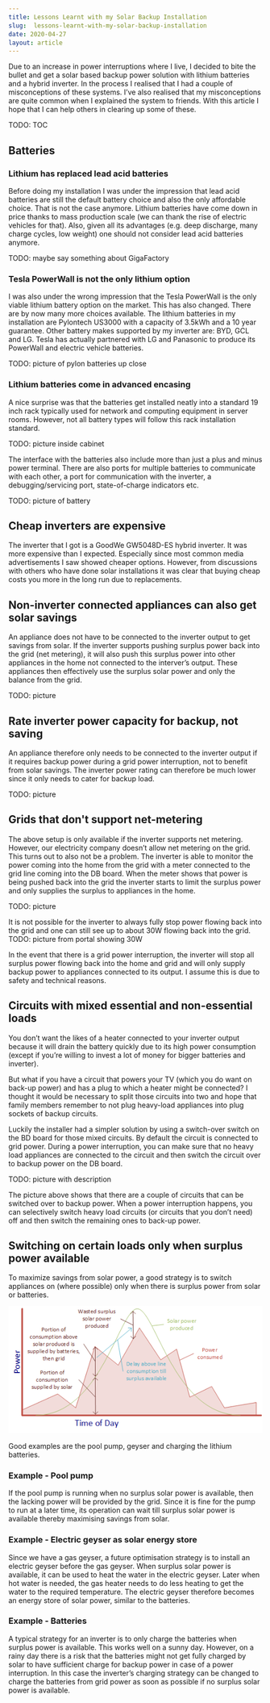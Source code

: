 ```yaml
---
title: Lessons Learnt with my Solar Backup Installation
slug:  lessons-learnt-with-my-solar-backup-installation
date: 2020-04-27
layout: article
---
```

Due to an increase in power interruptions where I live, I decided to bite the bullet and get a solar based backup power solution with lithium batteries and a hybrid inverter.  In the process I realised that I had a couple of misconceptions of these systems.  I’ve also realised that my misconceptions are quite common when I explained the system to friends.  With this article I hope that I can help others in clearing up some of these.

TODO: TOC

## Batteries
### Lithium has replaced lead acid batteries
Before doing my installation I was under the impression that lead acid batteries are still the default battery choice and also the only affordable choice.  That is not the case anymore.  Lithium batteries have come down in price thanks to mass production scale (we can thank the rise of electric vehicles for that).  Also, given all its advantages (e.g. deep discharge, many charge cycles, low weight) one should not consider lead acid batteries anymore.

TODO: maybe say something about GigaFactory

### Tesla PowerWall is not the only lithium option
I was also under the wrong impression that the Tesla PowerWall is the only viable lithium battery option on the market.  This has also changed.  There are by now many more choices available.  The lithium batteries in my installation are Pylontech US3000 with a capacity of 3.5kWh and a 10 year guarantee.  Other battery makes supported by my inverter are: BYD, GCL and LG.  Tesla has actually partnered with LG and Panasonic to produce its PowerWall and electric vehicle batteries.

TODO: picture of pylon batteries up close

### Lithium batteries come in advanced encasing
A nice surprise was that the batteries get installed neatly into a standard 19 inch rack typically used for network and computing equipment in server rooms.  However, not all battery types will follow this rack installation standard.

TODO: picture inside cabinet

The interface with the batteries also include more than just a plus and minus power terminal.  There are also ports for multiple batteries to communicate with each other, a port for communication with the inverter, a debugging/servicing port, state-of-charge indicators etc.

TODO: picture of battery

## Cheap inverters are expensive
The inverter that I got is a GoodWe GW5048D-ES hybrid inverter.  It was more expensive than I expected.  Especially since most common media advertisements I saw showed cheaper options.  However, from discussions with others who have done solar installations it was clear that buying cheap costs you more in the long run due to replacements.

## Non-inverter connected appliances can also get solar savings
An appliance does not have to be connected to the inverter output to get savings from solar.  If the inverter supports pushing surplus power back into the grid (net metering), it will also push this surplus power into other appliances in the home not connected to the interver’s output.  These appliances then effectively use the surplus solar power and only the balance from the grid.

TODO: picture

## Rate inverter power capacity for backup, not saving
An appliance therefore only needs to be connected to the inverter output if it requires backup power during a grid power interruption, not to benefit from solar savings.  The inverter power rating can therefore be much lower since it only needs to cater for backup load.

TODO: picture

## Grids that don't support net-metering
The above setup is only available if the inverter supports net metering.  However, our electricity company doesn’t allow net metering on the grid.  This turns out to also not be a problem.  The inverter is able to monitor the power coming into the home from the grid with a meter connected to the grid line coming into the DB board.  When the meter shows that power is being pushed back into the grid the inverter starts to limit the surplus power and only supplies the surplus to appliances in the home.

TODO: picture

It is not possible for the inverter to always fully stop power flowing back into the grid and one can still see up to about 30W flowing back into the grid.  TODO: picture from portal showing 30W

In the event that there is a grid power interruption, the inverter will stop all surplus power flowing back into the home and grid and will only supply backup power to appliances connected to its output.  I assume this is due to safety and technical reasons.

## Circuits with mixed essential and non-essential loads
You don’t want the likes of a heater connected to your inverter output because it will drain the battery quickly due to its high power consumption (except if you’re willing to invest a lot of money for bigger batteries and inverter).

But what if you have a circuit that powers your TV (which you do want on back-up power) and has a plug to which a heater might be connected?  I thought it would be necessary to split those circuits into two and hope that family members remember to not plug heavy-load appliances into plug sockets of backup circuits.

Luckily the installer had a simpler solution by using a switch-over switch on the BD board for those mixed circuits.  By default the circuit is connected to grid power.  During a power interruption, you can make sure that no heavy load appliances are connected to the circuit and then switch the circuit over to backup power on the DB board.

TODO: picture with description

The picture above shows that there are a couple of circuits that can be switched over to backup power.  When a power interruption happens, you can selectively switch heavy load circuits (or circuits that you don’t need) off and then switch the remaining ones to back-up power.

## Switching on certain loads only when surplus power available

To maximize savings from solar power, a good strategy is to switch appliances on (where possible) only when there is surplus power from solar or batteries.

![Solar power generation bell curve](solar-power-generation-bell-curve.png "Solar power generation bell curve")

Good examples are the pool pump, geyser and charging the lithium batteries.

### Example - Pool pump
If the pool pump is running when no surplus solar power is available, then the lacking power will be provided by the grid.  Since it is fine for the pump to run at a later time, its operation can wait till surplus solar power is available thereby maximising savings from solar.

### Example - Electric geyser as solar energy store
Since we have a gas geyser, a future optimisation strategy is to install an electric geyser before the gas geyser.  When surplus solar power is available, it can be used to heat the water in the electric geyser.  Later when hot water is needed, the gas heater needs to do less heating to get the water to the required temperature.  The electric geyser therefore becomes an energy store of solar power, similar to the batteries.

### Example - Batteries
A typical strategy for an inverter is to only charge the batteries when surplus power is available.  This works well on a sunny day.  However, on a rainy day there is a risk that the batteries might not get fully charged by solar to have sufficient charge for backup power in case of a power interruption.  In this case the inverter’s charging strategy can be changed to charge the batteries from grid power as soon as possible if no surplus solar power is available.
